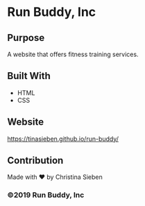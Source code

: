 # Run Buddy, Inc

## Purpose
A website that offers fitness training services.

## Built With

* HTML
* CSS

## Website
https://tinasieben.github.io/run-buddy/

## Contribution
Made with ❤️ by Christina Sieben

### ©️2019 Run Buddy, Inc

